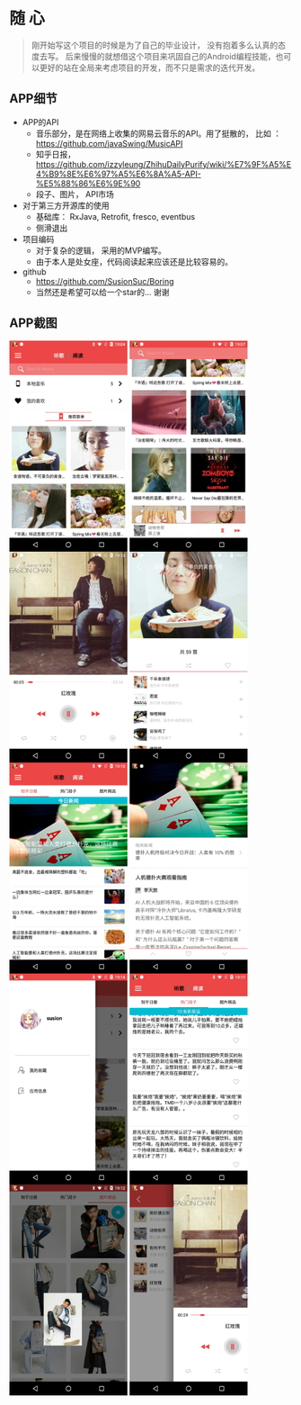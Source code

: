 # 随 心
>刚开始写这个项目的时候是为了自己的毕业设计， 没有抱着多么认真的态度去写。
>后来慢慢的就想借这个项目来巩固自己的Android编程技能，也可以更好的站在全局来考虑项目的开发，而不只是需求的迭代开发。

## APP细节
- APP的API
    - 音乐部分，是在网络上收集的网易云音乐的API。用了挺散的， 比如 ： https://github.com/javaSwing/MusicAPI
    - 知乎日报，https://github.com/izzyleung/ZhihuDailyPurify/wiki/%E7%9F%A5%E4%B9%8E%E6%97%A5%E6%8A%A5-API-%E5%88%86%E6%9E%90
    - 段子、图片， API市场
- 对于第三方开源库的使用
    - 基础库： RxJava, Retrofit, fresco, eventbus
    - 侧滑退出
- 项目编码
    - 对于复杂的逻辑， 采用的MVP编写。
    - 由于本人是处女座，代码阅读起来应该还是比较容易的。
- github
    - https://github.com/SusionSuc/Boring
    - 当然还是希望可以给一个star的... 谢谢


## APP截图

<img src="./screenshot/mainpage1.jpg" width = "210" height = "375" alt="图片名称" align=center />
<img src="./screenshot/mainpage2.jpg " width = "210" height = "375" alt="图片名称" align=center />
<img src="./screenshot/musicdetail.jpg" width = "210" height = "375" alt="图片名称" align=center />
<img src="./screenshot/playlist.jpg" width = "210" height = "375" alt="图片名称" align=center />
<img src="./screenshot/readingpage.jpg" width = "210" height = "375" alt="图片名称" align=center />
<img src="./screenshot/essaydetail.jpg" width = "210" height = "375" alt="图片名称" align=center />
<img src="./screenshot/drawerpage.jpg" width = "210" height = "375" alt="图片名称" align=center />
<img src="./screenshot/joke.jpg" width = "210" height = "375" alt="图片名称" align=center />
<img src="./screenshot/imagepage.jpg" width = "210" height = "375" alt="图片名称" align=center />
<img src="./screenshot/changepage.jpg" width = "210" height = "375" alt="图片名称" align=center />


